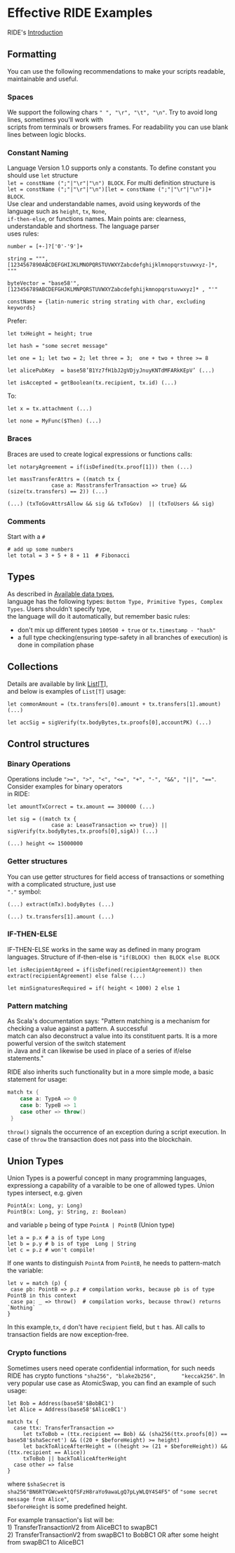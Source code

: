 # Effective RIDE Examples

RIDE's [Introduction](/en/technical-details/waves-contracts-language-description/language-description.md#introduction)

## Formatting

You can use the following recommendations to make your scripts readable, maintainable and useful.

### Spaces

We support the following chars `" ", "\r", "\t", "\n"`. Try to avoid long lines, sometimes you'll work with  
scripts from terminals or browsers frames. For readability you can use blank lines between logic blocks.

### Constant Naming

Language Version 1.0 supports only a constants. To define constant you should use `let` structure  
 `let = constName (";"|"\r"|"\n") BLOCK`. For multi definition structure is  
 `let = constName (";"|"\r"|"\n")[let = constName (";"|"\r"|"\n")]+ BLOCK`.  
Use clear and understandable names, avoid using keywords of the language such as `height`, `tx`, `None`,  
`if-then-else`,  or functions names. Main points are: clearness, understandable and shortness. The language parser  
uses rules:

```
number = [+-]?['0'-'9']+

string = """, [1234567890ABCDEFGHIJKLMNOPQRSTUVWXYZabcdefghijklmnopqrstuvwxyz-]*, """

byteVector = "base58'", [123456789ABCDEFGHJKLMNPQRSTUVWXYZabcdefghijkmnopqrstuvwxyz]* , "'"

constName = {latin-numeric string strating with char, excluding keywords}
```

Prefer:

```
let txHeight = height; true

let hash = "some secret message"

let one = 1; let two = 2; let three = 3;  one + two + three >= 8

let alicePubKey  = base58’B1Yz7fH1bJ2gVDjyJnuyKNTdMFARkKEpV’ (...)

let isAccepted = getBoolean(tx.recipient, tx.id) (...)
```

To:

```
let x = tx.attachment (...)

let none = MyFunc($Then) (...)
```

### Braces

Braces are used to create logical expressions or functions calls:

```
let notaryAgreement = if(isDefined(tx.proof[1])) then (...)

let massTransferAttrs = ((match tx {
              case a: MasstransferTransaction => true} && (size(tx.transfers) == 2)) (...)

(...) (txToGovAttrsAllow && sig && txToGov)  || (txToUsers && sig)
```

### Comments

Start with a `#`
```
# add up some numbers
let total = 3 + 5 + 8 + 11  # Fibonacci
```

## Types

As described in [Available data types](/technical-details/waves-contracts-language-description/language-description.md#available-data-types),  
language has the following types: `Bottom Type, Primitive Types, Complex Types`. Users shouldn't specify type,  
the language will do it automatically, but remember basic rules:

* don't mix up different types `100500 + true` or `tx.timestamp - "hash"` 
* a full type checking(ensuring type-safety in all branches of execution) is done in compilation phase 

## Collections

Details are available by link [List\[T\]](/technical-details/waves-contracts-language-description/language-description.md#listt),  
and below is examples of `List[T]` usage:

```
let commonAmount = (tx.transfers[0].amount + tx.transfers[1].amount) (...)

let accSig = sigVerify(tx.bodyBytes,tx.proofs[0],accountPK) (...)
```

## Control structures

### Binary Operations

Operations include `">=", ">", "<", "<=", "+", "-", "&&", "||", "=="`. Consider examples for binary operators  
in RIDE:

```
let amountTxCorrect = tx.amount == 300000 (...)

let sig = ((match tx {
              case a: LeaseTransaction => true}) || sigVerify(tx.bodyBytes,tx.proofs[0],sigA)) (...)

(...) height <= 15000000
```

### Getter structures

You can use getter structures for field access of transactions or something with a complicated structure, just use  
`"."` symbol:

```
(...) extract(mTx).bodyBytes (...)

(...) tx.transfers[1].amount (...)
```

### IF-THEN-ELSE

IF-THEN-ELSE works in the same way as defined in many program languages. Structure of if-then-else is `"if(BLOCK) then BLOCK else BLOCK`

```
let isRecipientAgreed = if(isDefined(recipientAgreement)) then extract(recipientAgreement) else false (...)

let minSignaturesRequired = if( height < 1000) 2 else 1
```

### Pattern matching

As Scala's documentation says: "Pattern matching is a mechanism for checking a value against a pattern. A successful  
match can also deconstruct a value into its constituent parts. It is a more powerful version of the switch statement  
in Java and it can likewise be used in place of a series of if/else statements."

RIDE also inherits such functionality but in a more simple mode, a basic statement for usage:

```java
match tx {
    case a: TypeA => 0
    case b: TypeB => 1
    case other => throw()
 }
```
`throw()` signals the occurrence of an exception during a script execution. In case of `throw` the transaction does not pass into the blockchain.

## Union Types

Union Types is a powerful concept in many programming languages, expressiong a capability of a varaible to be one of allowed types.
Union types intersect, e.g.
given

```
PointA(x: Long, y: Long)
PointB(x: Long, y: String, z: Boolean)
```

and variable `p` being of type `PointA | PointB` (Union type)

```
let a = p.x # a is of type Long
let b = p.y # b is of type  Long | String
let c = p.z # won't compile!
```

If one wants to distinguish `PointA` from `PointB`, he needs to pattern-match the variable:

```
let v = match (p) {
 case pb: PointB => p.z # compilation works, because pb is of type PointB in this context
 case pa: _ => throw()  # compilation works, because throw() returns `Nothing`
}
```

In this example,`tx`, `d` don't have `recipient` field, but `t` has. All calls to transaction fields are now exception-free.

### Crypto functions

Sometimes users need operate confidential information, for such needs RIDE has crypto functions `"sha256", "blake2b256",       
"keccak256"`. In very popular use case as AtomicSwap, you can find an example of such usage:

```
let Bob = Address(base58'$BobBC1')
let Alice = Address(base58'$AliceBC1')

match tx {
  case ttx: TransferTransaction =>
     let txToBob = (ttx.recipient == Bob) && (sha256(ttx.proofs[0]) == base58'$shaSecret') && ((20 + $beforeHeight) >= height)
     let backToAliceAfterHeight = ((height >= (21 + $beforeHeight)) && (ttx.recipient == Alice))
     txToBob || backToAliceAfterHeight
  case other => false
}
```

where `$shaSecret` is `sha256"BN6RTYGWcwektQfSFzH8raYo9awaLgQ7pLyWLQY4S4F5"` of `"some secret message from Alice"`,  
`$beforeHeight` is some predefined height.

For example transaction's list will be:  
1\) TransferTransactionV2 from AliceBC1 to swapBC1  
2\) TransferTransactionV2 from swapBC1 to BobBC1 OR after some height from swapBC1 to AliceBC1

